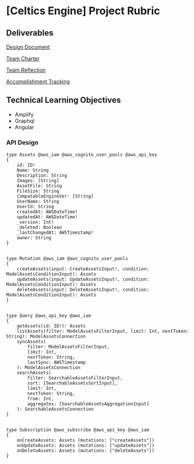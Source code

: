 # [Celtics Engine] Project Rubric
	
## Deliverables

[Design Document](https://github.com/Celtics-Engine/Celtics-Docs/blob/master/Project%20Docs/Templates/Design%20Document%20Template.md)


[Team Charter](https://github.com/Celtics-Engine/Celtics-Docs/blob/cd7b02ea86319f2cdab5f4f4f66ce0768ccc4e0a/Team%20Charter.md)

[Team Reflection](https://github.com/Celtics-Engine/Celtics-Docs/blob/cd7b02ea86319f2cdab5f4f4f66ce0768ccc4e0a/Reflection.md)

[Accomplishment Tracking](https://github.com/Celtics-Engine/Celtics-Docs/blob/cd7b02ea86319f2cdab5f4f4f66ce0768ccc4e0a/Accomplishment%20tracking%20template.md)
	
## Technical Learning Objectives
- Amplify  
- Graphql
- Angular

### API Design
```
type Assets @aws_iam @aws_cognito_user_pools @aws_api_key 
{
	id: ID!
	Name: String
	Description: String
	Images: [String]
	AssetFile: String
	FileSize: String
	CompatableEngineVer: [String]
	UserName: String
	UserId: String
	createdAt: AWSDateTime!
	updatedAt: AWSDateTime!
	_version: Int!
	_deleted: Boolean
	_lastChangedAt: AWSTimestamp!
	owner: String
}


type Mutation @aws_iam @aws_cognito_user_pools
{
	createAssets(input: CreateAssetsInput!, condition: ModelAssetsConditionInput): Assets
	updateAssets(input: UpdateAssetsInput!, condition: ModelAssetsConditionInput): Assets
	deleteAssets(input: DeleteAssetsInput!, condition: ModelAssetsConditionInput): Assets
}


type Query @aws_api_key @aws_iam
{
	getAssets(id: ID!): Assets
	listAssets(filter: ModelAssetsFilterInput, limit: Int, nextToken: String): ModelAssetsConnection
	syncAssets(
		filter: ModelAssetsFilterInput,
		limit: Int,
		nextToken: String,
		lastSync: AWSTimestamp
	): ModelAssetsConnection
	searchAssets(
		filter: SearchableAssetsFilterInput,
		sort: [SearchableAssetsSortInput],
		limit: Int,
		nextToken: String,
		from: Int,
		aggregates: [SearchableAssetsAggregationInput]
	): SearchableAssetsConnection
}


type Subscription @aws_subscribe @aws_api_key @aws_iam
{
	onCreateAssets: Assets (mutations: ["createAssets"])
	onUpdateAssets: Assets (mutations: ["updateAssets"])
	onDeleteAssets: Assets (mutations: ["deleteAssets"])
}
```

